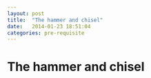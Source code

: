 ```yaml
---
layout: post
title:  "The hammer and chisel"
date:   2014-01-23 18:51:04
categories: pre-requisite
---
```


The hammer and chisel
=====================
